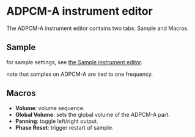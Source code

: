 # ADPCM-A instrument editor

The ADPCM-A instrument editor contains two tabs: Sample and Macros.

## Sample

for sample settings, see [the Sample instrument editor](sample.md).

note that samples on ADPCM-A are tied to one frequency.

## Macros

- **Volume**: volume sequence.
- **Global Volume**: sets the global volume of the ADPCM-A part.
- **Panning**: toggle left/right output.
- **Phase Reset**: trigger restart of sample.
